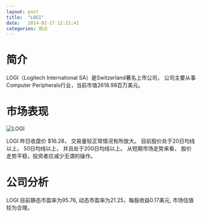 ```yaml
---
layout: post
title:  "LOGI"
date:   2014-02-17 12:21:41
categories: 观点
---
```


# 简介
LOGI（Logitech International SA）是Switzerland著名上市公司，
公司主要从事Computer Peripherals行业，当前市值2618.98百万美元。

# 市场表现

![LOGI](http://finviz.com/chart.ashx?t=LOGI&ty=c&ta=1&p=d&s=l)

LOGI 昨日收盘价 $16.28，
交易量较正常情况有所放大。
目前股价处于20日均线以上，
50日均线以上，
并且处于200日均线以上。
从短期市场走势来看，
股价走势平稳，投资者应减少无谓的操作。

# 公司分析
LOGI 目前静态市盈率为95.76, 动态市盈率为21.25，每股收益0.17美元,
市场估值较为合理。
